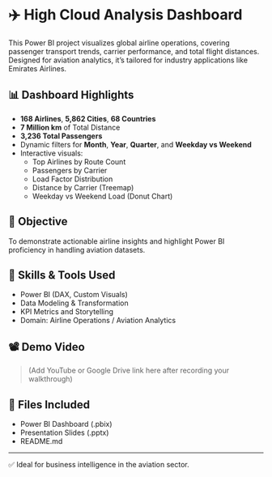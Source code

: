 # ✈️ High Cloud Analysis Dashboard

This Power BI project visualizes global airline operations, covering passenger transport trends, carrier performance, and total flight distances. Designed for aviation analytics, it’s tailored for industry applications like Emirates Airlines.

## 📊 Dashboard Highlights

- **168 Airlines**, **5,862 Cities**, **68 Countries**
- **7 Million km** of Total Distance
- **3,236 Total Passengers**
- Dynamic filters for **Month**, **Year**, **Quarter**, and **Weekday vs Weekend**
- Interactive visuals:
  - Top Airlines by Route Count
  - Passengers by Carrier
  - Load Factor Distribution
  - Distance by Carrier (Treemap)
  - Weekday vs Weekend Load (Donut Chart)

## 🎯 Objective

To demonstrate actionable airline insights and highlight Power BI proficiency in handling aviation datasets.

## 🧠 Skills & Tools Used

- Power BI (DAX, Custom Visuals)
- Data Modeling & Transformation
- KPI Metrics and Storytelling
- Domain: Airline Operations / Aviation Analytics

## 📽️ Demo Video

> (Add YouTube or Google Drive link here after recording your walkthrough)

## 📁 Files Included

- Power BI Dashboard (.pbix)
- Presentation Slides (.pptx)
- README.md

---

✅ Ideal for business intelligence in the aviation sector.
